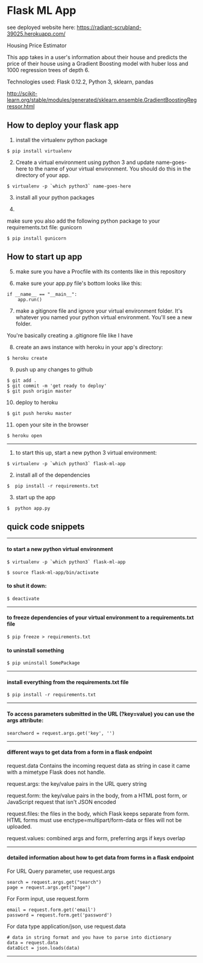 # Flask ML App

see deployed website here: 
https://radiant-scrubland-39025.herokuapp.com/

Housing Price Estimator

This app takes in a user's information about their house and predicts the price of their house using a Gradient Boosting model with huber loss and 1000 regression trees of depth 6.

Technologies used: Flask 0.12.2, Python 3, sklearn, pandas

http://scikit-learn.org/stable/modules/generated/sklearn.ensemble.GradientBoostingRegressor.html

## How to deploy your flask app

1. install the virtualenv python package

```
$ pip install virtualenv
```

2. Create a virtual environment using python 3 and update name-goes-here to the name of your virtual environment. You should do this in the directory of your app.

```
$ virtualenv -p `which python3` name-goes-here
```

3. install all your python packages 


4.

make sure you also add the following python package to your requirements.txt file: gunicorn

```
$ pip install gunicorn
```
## How to start up app

5. make sure you have a Procfile with its contents like in this repository

6. make sure your app.py file's bottom looks like this:

```
if __name__ == "__main__":
    app.run()
```

7. make a gitignore file and ignore your virtual environment folder. It's whatever you named your python virtual environment. You'll see a new folder.

You're basically creating a .gitignore file like I have

8. create an aws instance with heroku in your app's directory:

```
$ heroku create
```

9. push up any changes to github

```
$ git add .
$ git commit -m 'get ready to deploy'
$ git push origin master
```

10. deploy to heroku

```
$ git push heroku master
```

11. open your site in the browser

```
$ heroku open
```
-----------------------------------

1. to start this up, start a new python 3 virtual environment:

```
$ virtualenv -p `which python3` flask-ml-app
```

2. install all of the dependencies

```
$  pip install -r requirements.txt
```

3. start up the app

```
$  python app.py
```

## quick code snippets

-----------------------------------

#### to start a new python virtual environment

```
$ virtualenv -p `which python3` flask-ml-app

$ source flask-ml-app/bin/activate
```

#### to shut it down:

```
$ deactivate
```

-----------------------------------

#### to freeze dependencies of your virtual environment to a requirements.txt file 

```
$ pip freeze > requirements.txt
```

#### to uninstall something 

```
$ pip uninstall SomePackage
```

-----------------------------------

#### install everything from the requirements.txt file

```
$ pip install -r requirements.txt
```

-----------------------------------

#### To access parameters submitted in the URL (?key=value) you can use the args attribute:

```
searchword = request.args.get('key', '')
```

-----------------------------------

#### different ways to get data from a form in a flask endpoint

request.data Contains the incoming request data as string in case it came with a mimetype Flask does not handle.

request.args: the key/value pairs in the URL query string

request.form: the key/value pairs in the body, from a HTML post form, or JavaScript request that isn't JSON encoded

request.files: the files in the body, which Flask keeps separate from form. HTML forms must use enctype=multipart/form-data or files will not be uploaded.

request.values: combined args and form, preferring args if keys overlap

-----------------------------------

#### detailed information about how to get data from forms in a flask endpoint

For URL Query parameter, use request.args

```
search = request.args.get("search")
page = request.args.get("page")
```

For Form input, use request.form

```
email = request.form.get('email')
password = request.form.get('password')
```

For data type application/json, use request.data

```
# data in string format and you have to parse into dictionary
data = request.data
dataDict = json.loads(data)
```

-----------------------------------